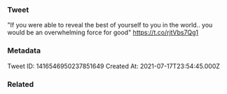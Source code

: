 ### Tweet
"If you were able to reveal the best of yourself to you in the world.. you would be an overwhelming force for good" https://t.co/rjtVbs7Qg1

### Metadata
Tweet ID: 1416546950237851649
Created At: 2021-07-17T23:54:45.000Z

### Related

